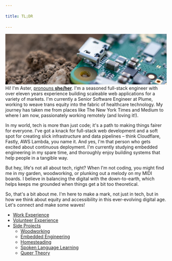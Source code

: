 ```yaml
---

title: TL;DR

---
```

![main banner](img/main_banner.png)
Hi! I'm Aster, [pronouns __she/her__](https://pronouns.org/she-her). I'm a seasoned full-stack engineer with over eleven years experience building scaleable web applications for a variety of markets. I'm currently a Senior Software Engineer at Plume, working to weave trans equity into the fabric of healthcare technology. My journey has taken me from places like The New York Times and Medium to where I am now, passionately working remotely (and loving it!).

In my world, tech is more than just code; it's a path to making things fairer for everyone. I've got a knack for full-stack web development and a soft spot for creating slick infrastructure and data pipelines – think Cloudflare, Fastly, AWS Lambda, you name it. And yes, I'm that person who gets excited about continuous deployment. I'm currently studying embedded engineering in my spare time, and thoroughly enjoy building systems that help people in a tangible way.

But hey, life's not all about tech, right? When I'm not coding, you might find me in my garden, woodworking, or plunking out a melody on my MIDI boards. I believe in balancing the digital with the down-to-earth, which helps keeps me grounded when things get a bit too theoretical.

So, that's a bit about me. I'm here to make a mark, not just in tech, but in how we think about equity and accessibility in this ever-evolving digital age. Let's connect and make some waves!

- [Work Experience](work/index)
- [Volunteer Experience](volunteer/index)
- [Side Projects](side_projects/index)
	- [Woodworking](side_projects/woodworking/index)
	- [Embedded Engineering](side_projects/embedded_eng/index)
	- [Homesteading](side_projects/homestead/index)
	- [Spoken Language Learning](side_projects/spoken_language/index)
	- [Queer Theory](side_projects/queer/index.md)